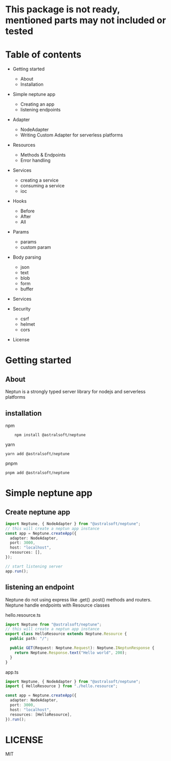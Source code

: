 # This package is not ready, mentioned parts may not included or tested

# Table of contents

- Getting started
  - About
  - Installation
- Simple neptune app
  - Creating an app
  - listening endpoints
- Adapter
  - NodeAdapter
  - Writing Custom Adapter for serverless platforms
- Resources
  - Methods & Endpoints
  - Error handling
- Services
  - creating a service
  - consuming a service
  - ioc
- Hooks
  - Before
  - After
  - All
- Params
  - params
  - custom param
- Body parsing

  - json
  - text
  - blob
  - form
  - buffer

- Services
- Security
  - csrf
  - helmet
  - cors
- License

# Getting started

## About

Neptun is a strongly typed server library for nodejs and serverless platforms

## installation

npm

```shell
    npm install @astralsoft/neptune
```

yarn

```shell
yarn add @astralsoft/neptune
```

pnpm

```shell
pnpm add @astralsoft/neptune
```

# Simple neptune app

## Create neptune app

```typescript
import Neptune, { NodeAdapter } from "@astralsoft/neptune";
// this will create a neptun app instance
const app = Neptune.createApp({
  adapter: NodeAdapter,
  port: 3000,
  host: "localhost",
  resources: [],
});

// start listening server
app.run();
```

## listening an endpoint

Neptune do not using express like .get() .post() methods and routers. Neptune handle endpoints with Resource classes

hello.resource.ts

```ts
import Neptune from "@astralsoft/neptune";
// this will create a neptun app instance
export class HelloResource extends Neptune.Resource {
  public path: "/";

  public GET(Request: Neptune.Request): Neptune.INeptunResponse {
    return Neptune.Response.text("Hello world", 200);
  }
}
```

app.ts

```ts
import Neptune, { NodeAdapter } from "@astralsoft/neptune";
import { HelloResource } from "./hello.resource";

const app = Neptune.createApp({
  adapter: NodeAdapter,
  port: 3000,
  host: "localhost",
  resources: [HelloResource],
}).run();
```

# LICENSE

MIT

